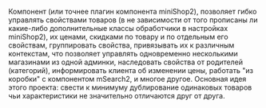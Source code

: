 Компонент (или точнее плагин компонента miniShop2), позволяет гибко управлять
свойствами товаров (в не зависимости от того прописаны ли какие-либо дополнительные
классы обработчики в настройках miniShop2), их ценами, скидками по товару и
по отдельным его свойствам, группировать свойства, привязывать их к различным
контекстам, что позволяет управлять одновременно несколькими магазинами из одной
админки, наследовать свойства от родителей (категорий), информировать клиента об
изменении цены, работать "из коробки" с компонентом mSearch2, и многое другое.
Основная идея этого проекта: свести к минимуму дублирование одинаковых товаров
чьи характеристики не значительно отличаются друг от друга.

